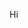 Hi

<!---
yorryyorry/yorryyorry is a ✨ special ✨ repository because its `README.md` (this file) appears on your GitHub profile.
You can click the Preview link to take a look at your changes.
--->
